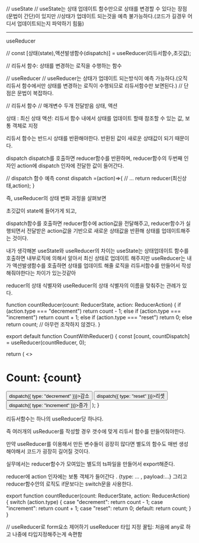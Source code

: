 // useState
// useState는 상태 업데이트 함수만으로 상태를 변경할 수 있다는 장점(문법이 간단)이 있지만
//상태가 업데이트 되는것을 예측 불가능하다.(코드가 길경우 어디서 업데이트되는지 파악하기 힘듦)

---

useReducer

// const [상태(state),액션발생함수(dispatch)] = useReducer(리듀서함수,초깃값);

// 리듀서 함수: 상태를 변경하는 로직을 수행하는 함수

// useReducer
// useReducer는 상태가 업데이트 되는방식이 예측 가능하다.(오직 리듀서 함수에서만 상태를 변경하는 로직이 수행되므로 리듀서함수만 보면된다.)
// 단점은 문법이 복잡하다.

// 리듀서 함수
// 매개변수 두개 전달받음 상태, 액션

상태 : 최신 상태
액션: 리듀서 함수 내에서 상태를 업데이트 할때 참조할 수 있는 값, 보통 객체로 지정

리듀서 함수는 반드시 상태를 반환해야한다.
반환된 값이 새로운 상태값이 되기 때문이다.

dispatch
dispatch를 호출하면 reducer함수를 반환하며,
reducer함수의 두번째 인자인 action에 dispatch 인자에 전달한 값이 들어간다.

// dispatch 함수 예측
const dispatch =(action)=>{
// ...
return reducer(최신상태,action);
}

즉, useReducer의 상태 변화 과정을 살펴보면

초깃값이 state에 들어가게 되고,

dispatch함수를 호출하면 reducer함수에 action값을 전달해주고,
reducer함수가 실행되면서 전달받은 action값을 기반으로 새로운 상태값을 반환해 상태를 업데이트해주는 것이다.

내가 생각해본 useState와 useReducer의 차이는
useState는 상태업데이트 함수를 호출하면 내부로직에 의해서 알아서 최신 상태로 업데이트 해주지만 useReducer는 내가 액션발생함수를 호출하면 상태를 업데이트 해줄 로직을 리듀서함수를 만들어서 작성해줘야한다는 차이가 있는것같아

reducer의 상태 식별자와 useReducer의 상태 식별자의 이름을 맞춰주는 관례가 있다.

function countReducer(count: ReducerState, action: ReducerAction) {
if (action.type === "decrement") return count - 1;
else if (action.type === "increment") return count + 1;
else if (action.type === "reset") return 0;
else return count; // 아무런 조작하지 않겠다.
}

export default function CountWithReducer() {
const [count, countDispatch] = useReducer(countReducer, 0);

return (
<>
<h1>Count: {count}</h1>
<button onClick={() => dispatch({ type: "decrement" })}>감소</button>
<button onClick={() => dispatch({ type: "reset" })}>리셋</button>
<button onClick={() => dispatch({ type: "increment" })}>증가</button>
</>
);
}

리듀서함수는 하나의 useReducer당 하나다.

즉 여러개의 usReducer를 작성할 경우 갯수에 맞게 리듀서 함수를 만들어줘야한다.

만약 useReducer를 이용해서 만든 변수들이 굉장히 많다면 별도의 함수도 매번 생성해야해서
코드가 굉장히 길어질 것이다.

실무에서는 reducer함수가 모여있는 별도의 ts파일을 만들어서 export해준다.

reducer에 action 인자에는 보통 객체가 들어간다 . {type: ... , payload:...}
그리고 reducer함수안의 로직도 if문보다는 switch문을 사용한다.

export function countReducer(count: ReducerState, action: ReducerAction) {
switch (action.type) {
case "decrement":
return count - 1;
case "increment":
return count + 1;
case "reset":
return 0;
default:
return count;
}
}

// useReducer로 form요소 제어하기
useReducer 타입 지정 꿀팁: 처음에 any로 하고 나중에 타입지정해주는게 속편함
